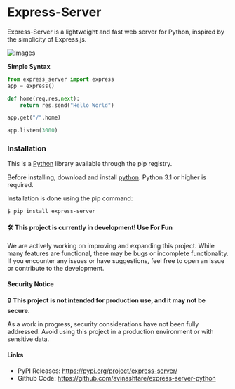 # Express-Server

Express-Server is a lightweight and fast web server for Python, inspired by the simplicity  of Express.js.

![images](https://camo.githubusercontent.com/f6128b6a17c28ec054b7ab67e595d39f503a0e17b116901141c05e1a1016985a/68747470733a2f2f692e636c6f756475702e636f6d2f7a6659366c4c376546612d3330303078333030302e706e67)

**Simple Syntax**
```python
from express_server import express
app = express()

def home(req,res,next):
    return res.send("Hello World")

app.get("/",home)

app.listen(3000)
```

### Installation

This is a [Python](https://python.org/) library available through the pip registry.

Before installing, download and install [python](https://www.python.org/downloads/). Python 3.1 or higher is required.

Installation is done using the pip command:
```shell
$ pip install express-server
```

#### 🛠️ **This project is currently in development! Use For Fun**

We are actively working on improving and expanding this project. While many features are functional, there may be bugs or incomplete functionality. If you encounter any issues or have suggestions, feel free to open an issue or contribute to the development.

#### Security Notice

🔒 **This project is not intended for production use, and it may not be secure.**

As a work in progress, security considerations have not been fully addressed. Avoid using this project in a production environment or with sensitive data.

#### Links
* PyPI Releases: https://pypi.org/project/express-server/
* Github Code: https://github.com/avinashtare/express-server-python